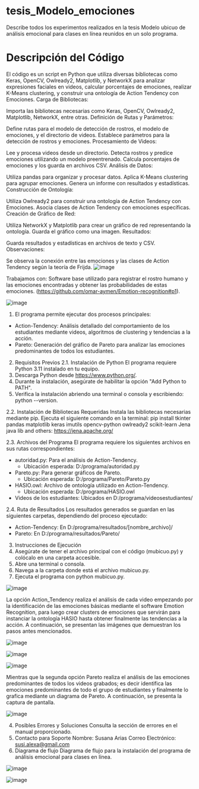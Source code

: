 # tesis_Modelo_emociones
Describe todos los experimentos realizados en la tesis Modelo ubicuo de análisis emocional para clases en línea reunidos en un solo programa.
# Descripción del Código
El código es un script en Python que utiliza diversas bibliotecas como Keras, OpenCV, Owlready2, Matplotlib, y NetworkX para analizar expresiones faciales en videos, calcular porcentajes de emociones, realizar K-Means clustering, y construir una ontología de Action Tendency con Emociones.
Carga de Bibliotecas:

Importa las bibliotecas necesarias como Keras, OpenCV, Owlready2, Matplotlib, NetworkX, entre otras.
Definición de Rutas y Parámetros:

Define rutas para el modelo de detección de rostros, el modelo de emociones, y el directorio de videos.
Establece parámetros para la detección de rostros y emociones.
Procesamiento de Videos:

Lee y procesa videos desde un directorio.
Detecta rostros y predice emociones utilizando un modelo preentrenado.
Calcula porcentajes de emociones y los guarda en archivos CSV.
Análisis de Datos:

Utiliza pandas para organizar y procesar datos.
Aplica K-Means clustering para agrupar emociones.
Genera un informe con resultados y estadísticas.
Construcción de Ontología:

Utiliza Owlready2 para construir una ontología de Action Tendency con Emociones.
Asocia clases de Action Tendency con emociones específicas.
Creación de Gráfico de Red:

Utiliza NetworkX y Matplotlib para crear un gráfico de red representando la ontología.
Guarda el gráfico como una imagen.
Resultados:

Guarda resultados y estadísticas en archivos de texto y CSV.
Observaciones:

Se observa la conexión entre las emociones y las clases de Action Tendency según la teoría de Frijda.
![image](https://github.com/user-attachments/assets/92eb22bb-a908-49b8-86d2-7f08b36889a6)

Trabajamos con: Software base utilizado para registrar el rostro humano y las emociones encontradas y obtener las probabilidades de estas emociones. (https://github.com/omar-aymen/Emotion-recognition#p1).

![image](https://github.com/user-attachments/assets/1073b38e-ecb1-4267-a08a-3615cabdae86)

1. El programa permite ejecutar dos procesos principales:
- Action-Tendency: Análisis detallado del comportamiento de los estudiantes mediante videos, algoritmos de clustering y tendencias a la acción.
- Pareto: Generación del gráfico de Pareto para analizar las emociones predominantes de todos los estudiantes.
2. Requisitos Previos
2.1. Instalación de Python
El programa requiere Python 3.11 instalado en tu equipo.
1. Descarga Python desde https://www.python.org/.
2. Durante la instalación, asegúrate de habilitar la opción "Add Python to PATH".
3. Verifica la instalación abriendo una terminal o consola y escribiendo: python --version.
   
2.2. Instalación de Bibliotecas Requeridas
Instala las bibliotecas necesarias mediante pip. Ejecuta el siguiente comando en la terminal:
pip install tkinter pandas matplotlib keras imutils opencv-python owlready2 scikit-learn Jena java lib and others: https://jena.apache.org/

2.3. Archivos del Programa
El programa requiere los siguientes archivos en sus rutas correspondientes:
- autoridad.py: Para el análisis de Action-Tendency.
  - Ubicación esperada: D:/programa/autoridad.py
- Pareto.py: Para generar gráficos de Pareto.
  - Ubicación esperada: D:/programa/Pareto/Pareto.py
- HASIO.owl: Archivo de ontología utilizado en Action-Tendency.
  - Ubicación esperada: D:/programa/HASIO.owl
- Videos de los estudiantes: Ubicados en D:/programa/videosestudiantes/
  
2.4. Ruta de Resultados
Los resultados generados se guardan en las siguientes carpetas, dependiendo del proceso ejecutado:
- Action-Tendency: En D:/programa/resultados/[nombre_archivo]/
- Pareto: En D:/programa/resultados/Pareto/
3. Instrucciones de Ejecución
1. Asegúrate de tener el archivo principal con el código (mubicuo.py) y colócalo en una carpeta accesible.
2. Abre una terminal o consola.
3. Navega a la carpeta donde está el archivo mubicuo.py.
4. Ejecuta el programa con python mubicuo.py.

![image](https://github.com/user-attachments/assets/818354e9-0301-4c56-8191-b43cff69dbe2)

La opción Action_Tendency realiza el análisis de cada video empezando por la identificación de las emociones básicas mediante el software Emotion Recognition, para luego crear clusters de emociones que servirán para instanciar la ontología HASIO hasta obtener finalmente las tendencias a la acción.
A continuación, se presentan las imágenes que demuestran los pasos antes mencionados.

![image](https://github.com/user-attachments/assets/24cf2732-de76-498b-99ca-a9465c5348ae)

![image](https://github.com/user-attachments/assets/79e431b5-29df-459c-8ca5-002251dabb82)

![image](https://github.com/user-attachments/assets/35acc9be-453e-48df-943e-60a874e94d60)

Mientras que la segunda opción Pareto realiza el análisis de las emociones predominantes de todos los videos grabados; es decir identifica las emociones predominantes de todo el grupo de estudiantes y finalmente lo grafica mediante un diagrama de Pareto.
A continuación, se presenta la captura de pantalla.

![image](https://github.com/user-attachments/assets/eefd2bbe-929a-4c24-a00b-cb277ae87800)

4. Posibles Errores y Soluciones
Consulta la sección de errores en el manual proporcionado.
5. Contacto para Soporte
Nombre: Susana Arias
Correo Electrónico: susi.alexa@gmail.com
6. Diagrama de flujo
Diagrama de flujo para la instalación del programa de análisis emocional para clases en línea.

![image](https://github.com/user-attachments/assets/6510781e-ea48-47dc-badf-4c27dc7510e6)


![image](https://github.com/user-attachments/assets/26867f32-a052-4a8d-96b8-ecb575da57a2)




